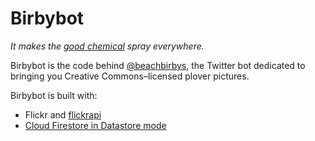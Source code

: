 # Birbybot
_It makes the [good chemical](https://lifestyle.clickhole.com/9-inspiring-photos-that-will-make-your-brain-spray-the-1825122796) spray everywhere._

Birbybot is the code behind [@beachbirbys](https://www.twitter.com/beachbirbys), the Twitter bot dedicated to bringing you Creative Commons&ndash;licensed plover pictures.

Birbybot is built with:

* Flickr and [flickrapi](https://pypi.org/project/flickrapi/)
* [Cloud Firestore in Datastore mode](https://cloud.google.com/datastore/docs/quickstart)
